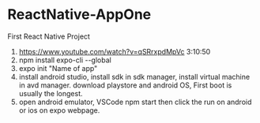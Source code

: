 # ReactNative-AppOne
First React Native Project
1. https://www.youtube.com/watch?v=qSRrxpdMpVc  3:10:50
2. npm install expo-cli --global
3. expo init "Name of app"
4. install android studio, install sdk in sdk manager, install virtual machine in avd manager. download playstore and android OS,
    First boot is usually the longest.
5. open android emulator, VSCode npm start then click the run on android or ios on expo webpage.
